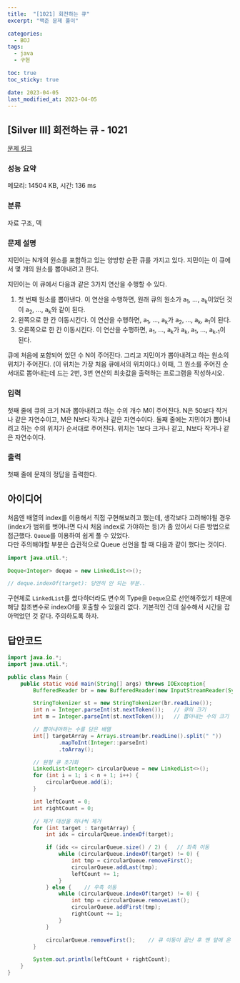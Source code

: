 ```yaml
---
title:  "[1021] 회전하는 큐"
excerpt: "백준 문제 풀이"

categories:
  - BOJ
tags:
  - java
  - 구현

toc: true
toc_sticky: true

date: 2023-04-05
last_modified_at: 2023-04-05
---
```

## [Silver III] 회전하는 큐 - 1021 

[문제 링크](https://www.acmicpc.net/problem/1021) 

### 성능 요약

메모리: 14504 KB, 시간: 136 ms

### 분류

자료 구조, 덱

### 문제 설명

<p>지민이는 N개의 원소를 포함하고 있는 양방향 순환 큐를 가지고 있다. 지민이는 이 큐에서 몇 개의 원소를 뽑아내려고 한다.</p>

<p>지민이는 이 큐에서 다음과 같은 3가지 연산을 수행할 수 있다.</p>

<ol>
	<li>첫 번째 원소를 뽑아낸다. 이 연산을 수행하면, 원래 큐의 원소가 a<sub>1</sub>, ..., a<sub>k</sub>이었던 것이 a<sub>2</sub>, ..., a<sub>k</sub>와 같이 된다.</li>
	<li>왼쪽으로 한 칸 이동시킨다. 이 연산을 수행하면, a<sub>1</sub>, ..., a<sub>k</sub>가 a<sub>2</sub>, ..., a<sub>k</sub>, a<sub>1</sub>이 된다.</li>
	<li>오른쪽으로 한 칸 이동시킨다. 이 연산을 수행하면, a<sub>1</sub>, ..., a<sub>k</sub>가 a<sub>k</sub>, a<sub>1</sub>, ..., a<sub>k-1</sub>이 된다.</li>
</ol>

<p>큐에 처음에 포함되어 있던 수 N이 주어진다. 그리고 지민이가 뽑아내려고 하는 원소의 위치가 주어진다. (이 위치는 가장 처음 큐에서의 위치이다.) 이때, 그 원소를 주어진 순서대로 뽑아내는데 드는 2번, 3번 연산의 최솟값을 출력하는 프로그램을 작성하시오.</p>

### 입력 

 <p>첫째 줄에 큐의 크기 N과 뽑아내려고 하는 수의 개수 M이 주어진다. N은 50보다 작거나 같은 자연수이고, M은 N보다 작거나 같은 자연수이다. 둘째 줄에는 지민이가 뽑아내려고 하는 수의 위치가 순서대로 주어진다. 위치는 1보다 크거나 같고, N보다 작거나 같은 자연수이다.</p>

### 출력 

 <p>첫째 줄에 문제의 정답을 출력한다.</p>

## 아이디어
처음엔 배열의 index를 이용해서 직접 구현해보려고 했는데, 생각보다 고려해야될 경우(index가 범위를 벗어나면 다시 처음 index로 가야하는 등)가 좀 있어서 다른 방법으로 접근했다.
`Queue`를 이용하여 쉽게 풀 수 있었다.  
다만 주의해야할 부분은 습관적으로 Queue 선언을 할 때 다음과 같이 했다는 것이다.  

```java
import java.util.*;

Deque<Integer> deque = new LinkedList<>();

// deque.indexOf(target): 당연히 안 되는 부분..
```

구현체로 `LinkedList`를 썼다하더라도 변수의 Type을 `Deque`으로 선언해주었기 때문에 해당 참조변수로 indexOf를 호출할 수 있을리 없다. 기본적인 건데 실수해서 시간을 잡아먹었던 것 같다. 주의하도록 하자.  


## 답안코드
```java
import java.io.*;
import java.util.*;

public class Main {
    public static void main(String[] args) throws IOException{
        BufferedReader br = new BufferedReader(new InputStreamReader(System.in));

        StringTokenizer st = new StringTokenizer(br.readLine());
        int n = Integer.parseInt(st.nextToken());   // 큐의 크기
        int m = Integer.parseInt(st.nextToken());   // 뽑아내는 수의 크기

        // 뽑아내야하는 수를 담은 배열
        int[] targetArray = Arrays.stream(br.readLine().split(" "))
                .mapToInt(Integer::parseInt)
                .toArray();

        // 원형 큐 초기화
        LinkedList<Integer> circularQueue = new LinkedList<>();
        for (int i = 1; i < n + 1; i++) {
            circularQueue.add(i);
        }

        int leftCount = 0;
        int rightCount = 0;

        // 제거 대상을 하나씩 제거
        for (int target : targetArray) {
            int idx = circularQueue.indexOf(target);

            if (idx <= circularQueue.size() / 2) {   // 좌측 이동
                while (circularQueue.indexOf(target) != 0) {
                    int tmp = circularQueue.removeFirst();
                    circularQueue.addLast(tmp);
                    leftCount += 1;
                }
            } else {    // 우측 이동
                while (circularQueue.indexOf(target) != 0) {
                    int tmp = circularQueue.removeLast();
                    circularQueue.addFirst(tmp);
                    rightCount += 1;
                }
            }

            circularQueue.removeFirst();    // 큐 이동이 끝난 후 맨 앞에 온 target을 제거
        }

        System.out.println(leftCount + rightCount);
    }
}
```